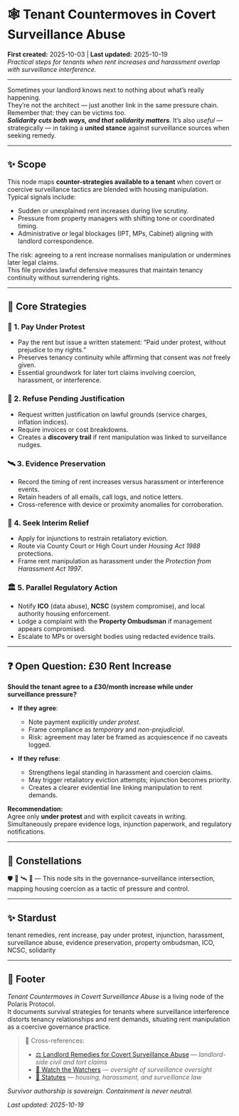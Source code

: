 # 🕸️ Tenant Countermoves in Covert Surveillance Abuse  
**First created:** 2025-10-03 | **Last updated:** 2025-10-19  
*Practical steps for tenants when rent increases and harassment overlap with surveillance interference.*

---

Sometimes your landlord knows next to nothing about what’s really happening.  
They’re not the architect — just another link in the same pressure chain.  
Remember that: they can be victims too.  
_**Solidarity cuts both ways, and that solidarity matters**._
It’s also *useful* — strategically — in taking a **united stance** against surveillance sources when seeking remedy.  

---

## ✨ Scope  

This node maps **counter-strategies available to a tenant** when covert or coercive surveillance tactics are blended with housing manipulation.  
Typical signals include:  
- Sudden or unexplained rent increases during live scrutiny.  
- Pressure from property managers with shifting tone or coordinated timing.  
- Administrative or legal blockages (IPT, MPs, Cabinet) aligning with landlord correspondence.  

The risk: agreeing to a rent increase normalises manipulation or undermines later legal claims.  
This file provides lawful defensive measures that maintain tenancy continuity without surrendering rights.

---

## 🌌 Core Strategies  

### 🏡 1. **Pay Under Protest**  
- Pay the rent but issue a written statement: “Paid under protest, without prejudice to my rights.”  
- Preserves tenancy continuity while affirming that consent was *not* freely given.  
- Essential groundwork for later tort claims involving coercion, harassment, or interference.

### 📜 2. **Refuse Pending Justification**  
- Request written justification on lawful grounds (service charges, inflation indices).  
- Require invoices or cost breakdowns.  
- Creates a **discovery trail** if rent manipulation was linked to surveillance nudges.

### 🛰️ 3. **Evidence Preservation**  
- Record the timing of rent increases versus harassment or interference events.  
- Retain headers of all emails, call logs, and notice letters.  
- Cross-reference with device or proximity anomalies for corroboration.

### 💸 4. **Seek Interim Relief**  
- Apply for injunctions to restrain retaliatory eviction.  
- Route via County Court or High Court under *Housing Act 1988* protections.  
- Frame rent manipulation as harassment under the *Protection from Harassment Act 1997*.

### 🏛️ 5. **Parallel Regulatory Action**  
- Notify **ICO** (data abuse), **NCSC** (system compromise), and local authority housing enforcement.  
- Lodge a complaint with the **Property Ombudsman** if management appears compromised.  
- Escalate to MPs or oversight bodies using redacted evidence trails.  

---

## ❓ Open Question: £30 Rent Increase  

**Should the tenant agree to a £30/month increase while under surveillance pressure?**

- **If they agree**:  
  - Note payment explicitly *under protest*.  
  - Frame compliance as *temporary* and *non-prejudicial*.  
  - Risk: agreement may later be framed as acquiescence if no caveats logged.

- **If they refuse**:  
  - Strengthens legal standing in harassment and coercion claims.  
  - May trigger retaliatory eviction attempts; injunction becomes priority.  
  - Creates a clearer evidential line linking manipulation to rent demands.

**Recommendation:**  
Agree only **under protest** and with explicit caveats in writing.  
Simultaneously prepare evidence logs, injunction paperwork, and regulatory notifications.

---

## 🌌 Constellations  

🛡️ 🧿 🛰️ 🔮 — This node sits in the governance–surveillance intersection, mapping housing coercion as a tactic of pressure and control.  

---

## ✨ Stardust  

tenant remedies, rent increase, pay under protest, injunction, harassment, surveillance abuse, evidence preservation, property ombudsman, ICO, NCSC, solidarity  

---

## 🏮 Footer  

*Tenant Countermoves in Covert Surveillance Abuse* is a living node of the Polaris Protocol.  
It documents survival strategies for tenants where surveillance interference distorts tenancy relationships and rent demands, situating rent manipulation as a coercive governance practice.  

> 📡 Cross-references:
> 
> - [⚖️ Landlord Remedies for Covert Surveillance Abuse](./⚖️_landlord_remedies_for_covert_surveillance_abuse.md) — *landlord-side civil and tort claims*  
> - [🧿 Watch the Watchers](./README.md) — *oversight of surveillance oversight*  
> - [📜 Statutes](../../🦕_Elder_Influencers/📜_Statutes/README.md) — *housing, harassment, and surveillance law*  

*Survivor authorship is sovereign. Containment is never neutral.*  

_Last updated: 2025-10-19_
